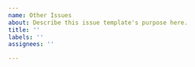 ```yaml
---
name: Other Issues
about: Describe this issue template's purpose here.
title: ''
labels: ''
assignees: ''

---
```



